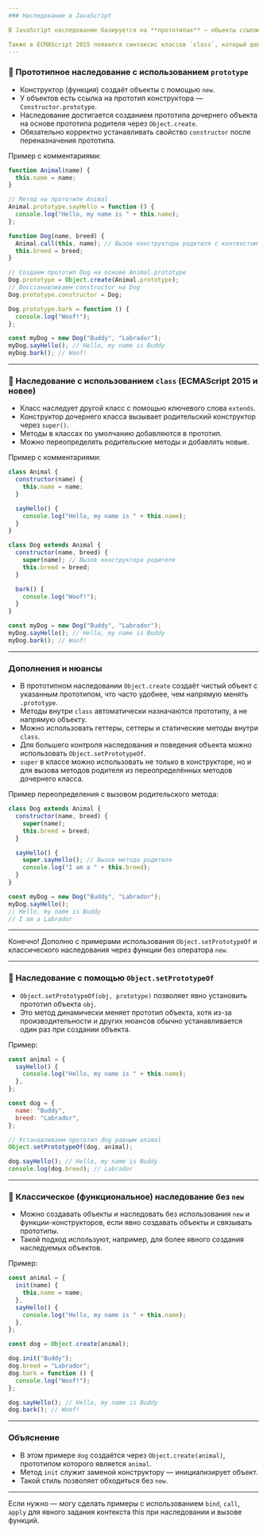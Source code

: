 ```yaml
---
### Наследование в JavaScript

В JavaScript наследование базируется на **прототипах** — объекты ссылаются на прототипы, от которых «наследуют» свойства и методы.

Также в ECMAScript 2015 появился синтаксис классов `class`, который делает наследование более понятным и удобным, сохраняя под капотом прототипное наследование.
---
```


### 🔹 Прототипное наследование с использованием `prototype`

- Конструктор (функция) создаёт объекты с помощью `new`.
- У объектов есть ссылка на прототип конструктора — `Constructor.prototype`.
- Наследование достигается созданием прототипа дочернего объекта на основе прототипа родителя через `Object.create`.
- Обязательно корректно устанавливать свойство `constructor` после переназначения прототипа.

Пример с комментариями:

```js
function Animal(name) {
  this.name = name;
}

// Метод на прототипе Animal
Animal.prototype.sayHello = function () {
  console.log("Hello, my name is " + this.name);
};

function Dog(name, breed) {
  Animal.call(this, name); // Вызов конструктора родителя с контекстом this нового объекта
  this.breed = breed;
}

// Создаем прототип Dog на основе Animal.prototype
Dog.prototype = Object.create(Animal.prototype);
// Восстанавливаем constructor на Dog
Dog.prototype.constructor = Dog;

Dog.prototype.bark = function () {
  console.log("Woof!");
};

const myDog = new Dog("Buddy", "Labrador");
myDog.sayHello(); // Hello, my name is Buddy
myDog.bark(); // Woof!
```

---

### 🔹 Наследование с использованием `class` (ECMAScript 2015 и новее)

- Класс наследует другой класс с помощью ключевого слова `extends`.
- Конструктор дочернего класса вызывает родительский конструктор через `super()`.
- Методы в классах по умолчанию добавляются в прототип.
- Можно переопределять родительские методы и добавлять новые.

Пример с комментариями:

```js
class Animal {
  constructor(name) {
    this.name = name;
  }

  sayHello() {
    console.log("Hello, my name is " + this.name);
  }
}

class Dog extends Animal {
  constructor(name, breed) {
    super(name); // Вызов конструктора родителя
    this.breed = breed;
  }

  bark() {
    console.log("Woof!");
  }
}

const myDog = new Dog("Buddy", "Labrador");
myDog.sayHello(); // Hello, my name is Buddy
myDog.bark(); // Woof!
```

---

### Дополнения и нюансы

- В прототипном наследовании `Object.create` создаёт чистый объект с указанным прототипом, что часто удобнее, чем напрямую менять `.prototype`.
- Методы внутри `class` автоматически назначаются прототипу, а не напрямую объекту.
- Можно использовать геттеры, сеттеры и статические методы внутри `class`.
- Для большего контроля наследования и поведения объекта можно использовать `Object.setPrototypeOf`.
- `super` в классе можно использовать не только в конструкторе, но и для вызова методов родителя из переопределённых методов дочернего класса.

Пример переопределения с вызовом родительского метода:

```js
class Dog extends Animal {
  constructor(name, breed) {
    super(name);
    this.breed = breed;
  }

  sayHello() {
    super.sayHello(); // Вызов метода родителя
    console.log("I am a " + this.breed);
  }
}

const myDog = new Dog("Buddy", "Labrador");
myDog.sayHello();
// Hello, my name is Buddy
// I am a Labrador
```

---

Конечно! Дополню с примерами использования `Object.setPrototypeOf` и классического наследования через функции без оператора `new`.

---

### 🔹 Наследование с помощью `Object.setPrototypeOf`

- `Object.setPrototypeOf(obj, prototype)` позволяет явно установить прототип объекта `obj`.
- Это метод динамически меняет прототип объекта, хотя из-за производительности и других нюансов обычно устанавливается один раз при создании объекта.

Пример:

```js
const animal = {
  sayHello() {
    console.log("Hello, my name is " + this.name);
  },
};

const dog = {
  name: "Buddy",
  breed: "Labrador",
};

// Устанавливаем прототип dog равным animal
Object.setPrototypeOf(dog, animal);

dog.sayHello(); // Hello, my name is Buddy
console.log(dog.breed); // Labrador
```

---

### 🔹 Классическое (функциональное) наследование без `new`

- Можно создавать объекты и наследовать без использования `new` и функции-конструкторов, если явно создавать объекты и связывать прототипы.
- Такой подход используют, например, для более явного создания наследуемых объектов.

Пример:

```js
const animal = {
  init(name) {
    this.name = name;
  },
  sayHello() {
    console.log("Hello, my name is " + this.name);
  },
};

const dog = Object.create(animal);

dog.init("Buddy");
dog.breed = "Labrador";
dog.bark = function () {
  console.log("Woof!");
};

dog.sayHello(); // Hello, my name is Buddy
dog.bark(); // Woof!
```

---

### Объяснение

- В этом примере `dog` создаётся через `Object.create(animal)`, прототипом которого является `animal`.
- Метод `init` служит заменой конструктору — инициализирует объект.
- Такой стиль позволяет обходиться без `new`.

---

Если нужно — могу сделать примеры с использованием `bind`, `call`, `apply` для явного задания контекста this при наследовании и вызове функций.
